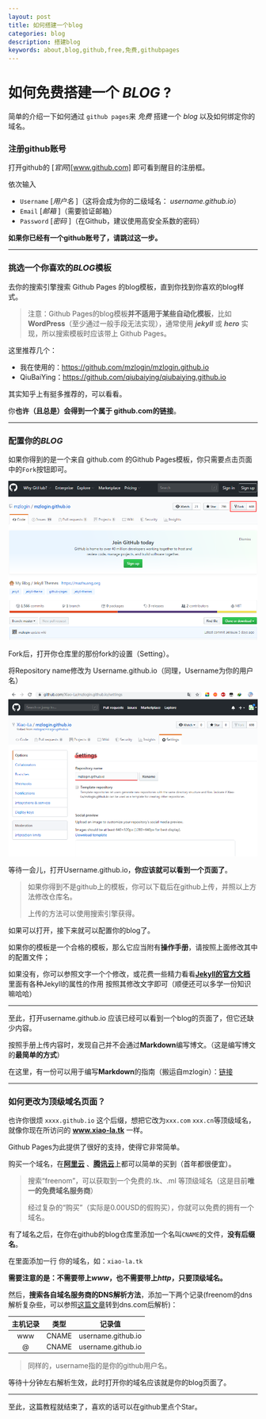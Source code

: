 ```yaml
---
layout: post
title: 如何搭建一个blog
categories: blog
description: 搭建blog
keywords: about,blog,github,free,免费,githubpages
---
```


# **如何免费搭建一个 *BLOG* ?**

简单的介绍一下如何通过 `github pages`来 *免费*  搭建一个 *blog* 以及如何绑定你的域名。


### 注册github账号

打开github的 [*官网*][www.github.com]  即可看到醒目的注册框。

依次输入

- `Username` [*用户名* ]（这将会成为你的二级域名： *username.github.io*）
- `Email` [*邮箱* ]（需要验证邮箱）
- `Password`  [*密码* ]（在Github，建议使用高安全系数的密码）

**如果你已经有一个github账号了，请跳过这一步。**

------



### 挑选一个你喜欢的*BLOG*模板

去你的搜索引擎搜索 Github Pages 的blog模板，直到你找到你喜欢的blog样式。

> 注意：Github Pages的blog模板**并不适用于某些自动化模板**，比如**WordPress**（至少通过一般手段无法实现），通常使用 ***jekyll*** 或 ***hero*** 实现，所以搜索模板时应该带上 Github Pages。

这里推荐几个：

- 我在使用的：https://github.com/mzlogin/mzlogin.github.io
- QiuBaiYing：https://github.com/qiubaiying/qiubaiying.github.io

其实知乎上有挺多推荐的，可以看看。

你**也许（且总是）会得到一个属于 github.com的链接**。

------



### 配置你的*BLOG*

如果你得到的是一个来自 github.com 的Github Pages模板，你只需要点击页面中的`Fork`按钮即可。

![fork按钮](\assets\images\2019-11-13-1.png)

Fork后，打开你仓库里的那份fork的设置（Setting）。

将Repository name修改为 Username.github.io（同理，Username为你的用户名）

![fork按钮](\assets\images\2019-11-13-2.png)

等待一会儿，打开Username.github.io，**你应该就可以看到一个页面了**。

> 如果你得到不是github上的模板，你可以下载后在github上传，并照以上方法修改仓库名。
>
> 上传的方法可以使用搜索引擎获得。

如果可以打开，接下来就可以配置你的blog了。

如果你的模板是一个合格的模板，那么它应当附有**操作手册**，请按照上面修改其中的配置文件；

如果没有，你可以参照文字一个个修改，或花费一些精力看看[**Jekyll的官方文档**](https://jekyllrb.com/) 里面有各种Jekyll的属性的作用 按照其修改文字即可（顺便还可以多学一份知识嘛哈哈）

------

至此，打开username.github.io 应该已经可以看到一个blog的页面了，但它还缺少内容。

按照手册上传内容时，发现自己并不会通过**Markdown**编写博文。（这是编写博文的**最简单的方式**）

在这里，有一份可以用于编写**Markdown**的指南（搬运自mzlogin）：[链接](http://xiao-la.tk/2019/11/13/%E4%B8%8D%E6%9D%83%E5%A8%81Markdown%E6%8C%87%E5%8D%97/)

------

### 如何更改为顶级域名页面？

也许你很烦 `xxxx.github.io` 这个后缀，想把它改为`xxx.com` `xxx.cn`等顶级域名，就像你现在所访问的 **www.xiao-la.tk** 一样。

Github Pages为此提供了很好的支持，使得它非常简单。

购买一个域名，在[**阿里云**](www.aliyun.com) 、[**腾讯云**](https://cloud.tencent.com/)上都可以简单的买到（首年都很便宜）。

> 搜索“freenom”，可以获取到一个免费的.tk、.ml 等顶级域名（这是目前**唯一的免费域名服务商**）
>
> 经过复杂的“购买”（实际是0.00USD的假购买），你就可以免费的拥有一个域名。

有了域名之后，在你在github的blog仓库里添加一个名叫`CNAME`的文件，**没有后缀名**。

在里面添加一行 你的域名，如：`xiao-la.tk`

**需要注意的是：不需要带上*www*，也不需要带上*http*，只要顶级域名。**

然后，**搜索各自域名服务商的DNS解析方法**，添加一下两个记录(freenom的dns解析复杂些，可以参照[这篇文章](https://lfei.life/chdnsserver-of-freenom/)转到dns.com后解析)：

| 主机记录 | 类型  |       记录值       |
| :------: | :---: | :----------------: |
|   www    | CNAME | username.github.io |
|    @     | CNAME | username.github.io |

> 同样的，username指的是你的github用户名。

等待十分钟左右解析生效，此时打开你的域名应该就是你的blog页面了。

------

至此，这篇教程就结束了，喜欢的话可以在github里点个Star。